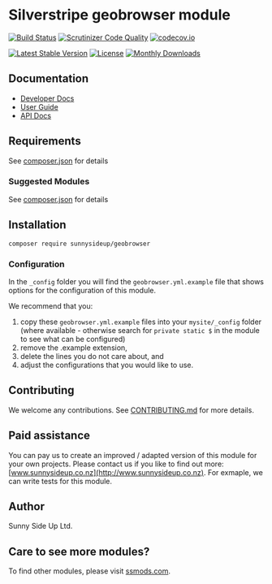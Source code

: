 # Silverstripe geobrowser module
[![Build Status](https://travis-ci.org/sunnysideup/silverstripe-geobrowser.svg?branch=master)](https://travis-ci.org/sunnysideup/silverstripe-geobrowser)
[![Scrutinizer Code Quality](https://scrutinizer-ci.com/g/sunnysideup/silverstripe-geobrowser/badges/quality-score.png?b=master)](https://scrutinizer-ci.com/g/sunnysideup/silverstripe-geobrowser/?branch=master)
[![codecov.io](https://codecov.io/github/sunnysideup/silverstripe-geobrowser/coverage.svg?branch=master)](https://codecov.io/github/sunnysideup/silverstripe-geobrowser?branch=master)

[![Latest Stable Version](https://poser.pugx.org/sunnysideup/geobrowser/version)](https://packagist.org/packages/sunnysideup/geobrowser)
[![License](https://poser.pugx.org/sunnysideup/geobrowser/license)](https://packagist.org/packages/sunnysideup/geobrowser)
[![Monthly Downloads](https://poser.pugx.org/sunnysideup/geobrowser/d/monthly)](https://packagist.org/packages/sunnysideup/geobrowser)


## Documentation



 * [Developer Docs](docs/en/INDEX.md)
 * [User Guide](docs/en/userguide.md)
 * [API Docs](http://docs.ssmods.com/sunnysideup/geobrowser/classes.xhtml)


## Requirements



See [composer.json](composer.json) for details


### Suggested Modules



See [composer.json](composer.json) for details


## Installation


```
composer require sunnysideup/geobrowser
```

### Configuration



In the `_config` folder you will find the `geobrowser.yml.example`
file that shows options for the configuration of this module.

We recommend that you:

  1. copy these `geobrowser.yml.example` files into your
`mysite/_config` folder (where available - otherwise search for `private static $` in the module to see what can be configured)
  2. remove the .example extension,
  3. delete the lines you do not care about, and
  4. adjust the configurations that you would like to use.


## Contributing



We welcome any contributions. See [CONTRIBUTING.md](CONTRIBUTING.md) for more details.

## Paid assistance



You can pay us to create an improved / adapted version of this module for your own projects.  Please contact us if you like to find out more: [www.sunnysideup.co.nz](http://www.sunnysideup.co.nz).  For exmaple, we can write tests for this module.  

## Author



Sunny Side Up Ltd.


## Care to see more modules?

To find other modules, please visit [ssmods.com](http://ssmods.com/).
